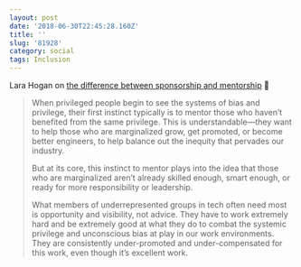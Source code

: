 ```yaml
---
layout: post
date: '2018-06-30T22:45:28.160Z'
title: ''
slug: '81928'
category: social
tags: Inclusion
---
```

Lara Hogan on [the difference between sponsorship and mentorship](https://larahogan.me/blog/what-sponsorship-looks-like/) 💬

>When privileged people begin to see the systems of bias and privilege, their first instinct typically is to mentor those who haven’t benefited from the same privilege. This is understandable—they want to help those who are marginalized grow, get promoted, or become better engineers, to help balance out the inequity that pervades our industry.
>
>But at its core, this instinct to mentor plays into the idea that those who are marginalized aren’t already skilled enough, smart enough, or ready for more responsibility or leadership.
>
>What members of underrepresented groups in tech often need most is opportunity and visibility, not advice. They have to work extremely hard and be extremely good at what they do to combat the systemic privilege and unconscious bias at play in our work environments. They are consistently under-promoted and under-compensated for this work, even though it’s excellent work.
